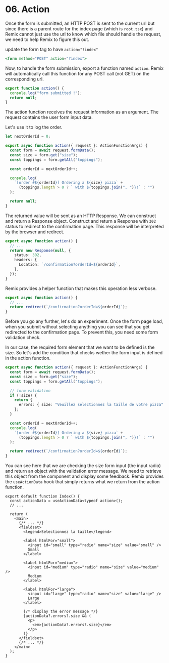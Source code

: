 # 06. Action

Once the form is submitted, an HTTP POST is sent to the current url but since there is a parent route
for the index page (which is `root.tsx`) and Remix cannot just use the url to know which file should
handle the request, we need to help Remix to figure this out.

update the form tag to have `action="?index"`

```jsx
<form method="POST" action="?index">
```

Now, to handle the form submission, export a function named `action`. Remix will automatically call this function for any
POST call (not GET) on the corresponding url.

```typescript
export function action() {
  console.log("form submitted !");
  return null;
}
```

The action function receives the request information as an argument. The request contains the user form input data.

Let's use it to log the order.

```typescript
let nextOrderId = 0;

export async function action({ request }: ActionFunctionArgs) {
  const form = await request.formData();
  const size = form.get("size");
  const toppings = form.getAll("toppings");

  const orderId = nextOrderId++;

  console.log(
    `[order #${orderId}] Ordering a ${size} pizza` +
      (toppings.length > 0 ? ` with ${toppings.join(", ")}!` : "")
  );

  return null;
}
```

The returned value will be sent as an HTTP Response. We can construct and return a Response object.
Construct and return a Response with `302` status to redirect to the confirmation page. This response will be
interpreted by the browser and redirect.

```typescript
export async function action() {
  // ...
  return new Response(null, {
    status: 302,
    headers: {
      Location: `/confirmation?orderId=${orderId}`,
    },
  });
}
```

Remix provides a helper function that makes this operation less verbose.

```typescript
export async function action() {
  // ...
  return redirect(`/confirmation?orderId=${orderId}`);
}
```

Before you go any further, let's do an experiment. Once the form page load, when you submit without selecting anything you
can see that you get redirected to the confirmation page. To prevent this, you need some form validation check.

In our case, the required form element that we want to be defined is the size. So let's add the condition that checks wether
the form input is defined in the action function.

```typescript
export async function action({ request }: ActionFunctionArgs) {
  const form = await request.formData();
  const size = form.get("size");
  const toppings = form.getAll("toppings");

  // form validation
  if (!size) {
    return {
      errors: { size: "Veuillez selectionnez la taille de votre pizza" },
    };
  }

  const orderId = nextOrderId++;
  console.log(
    `[order #${orderId}] Ordering a ${size} pizza` +
      (toppings.length > 0 ? ` with ${toppings.join(", ")}!` : "")
  );

  return redirect(`/confirmation?orderId=${orderId}`);
}
```

You can see here that we are checking the size form input (the input radio) and return an object with the
validation error message. We need to retrieve this object from the component and display some feedback. Remix provides the `useActionData` hook that simply returns what we return from the action function.

```tsx
export default function Index() {
  const actionData = useActionData<typeof action>();
  // ...

  return (
    <main>
      {/* ... */}
      <fieldset>
        <legend>Selectionnez la taille</legend>

        <label htmlFor="small">
          <input id="small" type="radio" name="size" value="small" />
          Small
        </label>

        <label htmlFor="medium">
          <input id="medium" type="radio" name="size" value="medium" />
          Medium
        </label>

        <label htmlFor="large">
          <input id="large" type="radio" name="size" value="large" />
          Large
        </label>

        {/* display the error message */}
        {actionData?.errors?.size && (
          <p>
            <em>{actionData?.errors?.size}</em>
          </p>
        )}
      </fieldset>
      {/* ... */}
    </main>
  );
}
```
